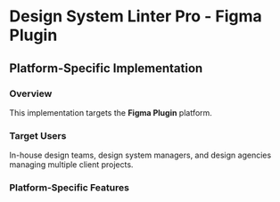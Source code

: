 # Design System Linter Pro - Figma Plugin

## Platform-Specific Implementation

### Overview
This implementation targets the **Figma Plugin** platform.

### Target Users
In-house design teams, design system managers, and design agencies managing multiple client projects.

### Platform-Specific Features
